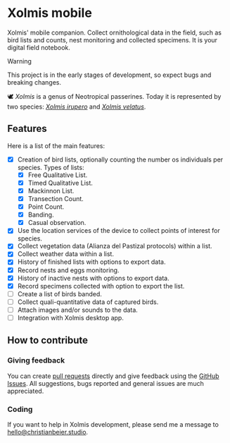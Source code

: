# Xolmis mobile

Xolmis' mobile companion. Collect ornithological data in the field, such as bird lists and counts, nest monitoring and collected specimens. It is your digital field notebook.

> [!WARNING]
> This project is in the early stages of development, so expect bugs and breaking changes.

:dove: _Xolmis_ is a genus of Neotropical passerines. Today it is represented by two species: [_Xolmis irupero_](https://www.wikiaves.com.br/wiki/noivinha) and [_Xolmis velatus_](https://www.wikiaves.com.br/wiki/noivinha-branca).

## Features

Here is a list of the main features:

- [x] Creation of bird lists, optionally counting the number os individuals per species. Types of lists:
  - [x] Free Qualitative List.
  - [x] Timed Qualitative List.
  - [x] Mackinnon List.
  - [x] Transection Count.
  - [x] Point Count.
  - [x] Banding.
  - [x] Casual observation.  
- [x] Use the location services of the device to collect points of interest for species.
- [x] Collect vegetation data (Alianza del Pastizal protocols) within a list.
- [x] Collect weather data within a list.
- [x] History of finished lists with options to export data.
- [x] Record nests and eggs monitoring.
- [x] History of inactive nests with options to export data.
- [x] Record specimens collected with option to export the list.
- [ ] Create a list of birds banded.
- [ ] Collect quali-quantitative data of captured birds.
- [ ] Attach images and/or sounds to the data.
- [ ] Integration with Xolmis desktop app.

## How to contribute

### Giving feedback

You can create [pull requests](https://github.com/cbeier-studio/xolmis_mobile/pulls) directly and give feedback using the [GitHub Issues](https://github.com/cbeier-studio/xolmis_mobile/issues). All suggestions, bugs reported and general issues are much appreciated.

### Coding

If you want to help in Xolmis development, please send me a message to [hello@christianbeier.studio](mailto://hello@christianbeier.studio).
